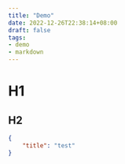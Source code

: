 ```yaml
---
title: "Demo"
date: 2022-12-26T22:38:14+08:00
draft: false
tags:
- demo
- markdown
---
```


# H1

## H2

```json
{
    "title": "test"
}
```

